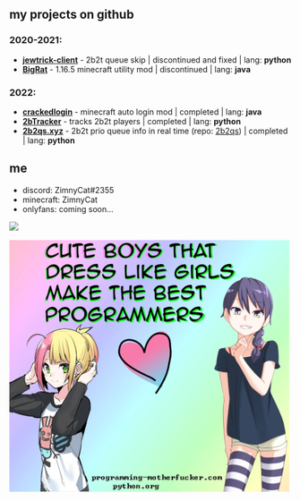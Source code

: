 ## my projects on github

### 2020-2021:

- [**jewtrick-client**](https://github.com/ZimnyCat/jewtrick-client) - 2b2t queue skip | discontinued and fixed | lang: **python**
- [**BigRat**](https://github.com/ZimnyCat/BigRat) - 1.16.5 minecraft utility mod | discontinued | lang: **java**

### 2022:

- [**crackedlogin**](https://github.com/ZimnyCat/crackedlogin) - minecraft auto login mod | completed | lang: **java**
- [**2bTracker**](https://github.com/ZimnyCat/2bTracker) - tracks 2b2t players | completed | lang: **python**
- [**2b2qs.xyz**](https://2b2qs.xyz/) - 2b2t prio queue info in real time (repo: [2b2qs](https://github.com/ZimnyCat/2b2qs)) | completed | lang: **python**

## me

- discord: ZimnyCat#2355
- minecraft: ZimnyCat
- onlyfans: coming soon...

![](https://komarev.com/ghpvc/?username=ZimnyCat)

<img src="cute.png" width="500"/>
